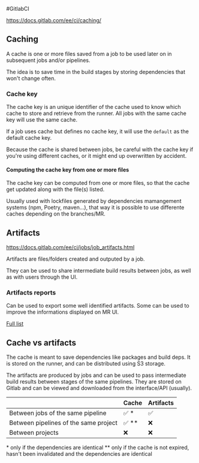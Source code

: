 #GitlabCI

https://docs.gitlab.com/ee/ci/caching/

## Caching
A cache is one or more files saved from a job to be used later on in subsequent jobs and/or pipelines.

The idea is to save time in the build stages by storing dependencies that won't change often.

### Cache key
The cache key is an unique identifier of the cache used to know which cache to store and retrieve from the runner. All jobs with the same cache key will use the same cache.

If a job uses cache but defines no cache key, it will use the `default` as the default cache key.

Because the cache is shared between jobs, be careful with the cache key if you're using different caches, or it might end up overwritten by accident.

#### Computing the cache key from one or more files
The cache key can be computed from one or more files, so that the cache get updated along with the file(s) listed.

Usually used with lockfiles generated by dependencies mamangement systems (npm, Poetry, maven...), that way it is possible to use differente caches depending on the branches/MR.

## Artifacts
https://docs.gitlab.com/ee/ci/jobs/job_artifacts.html

Artifacts are files/folders created and outputed by a job.

They can be used to share intermediate build results between jobs, as well as with users through the UI.

### Artifacts reports
Can be used to export some well identified artifacts. Some can be used to improve the informations displayed on MR UI.

[Full list](https://docs.gitlab.com/ee/ci/yaml/artifacts_reports.html)

## Cache vs artifacts
The cache is meant to save dependencies like packages and build deps. It is stored on the runner, and can be distributed using S3 storage.

The artifacts are produced by jobs and can be used to pass intermediate build results between stages of the same pipelines. They are stored on Gitlab and can be viewed and downloaded from the interface/API (usually).

|                                       | Cache | Artifacts |
|---------------------------------------|-------|-----------|
| Between jobs of the same pipeline     | ✅ *  | ✅         |
| Between pipelines of the same project | ✅ ** | ❌         |
| Between projects                      | ❌    | ❌         |

\* only if the dependencies are identical
** only if the cache is not expired, hasn't been invalidated and the dependencies are identical

